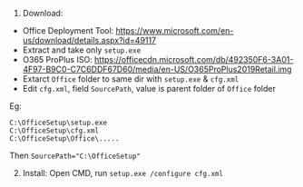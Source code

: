 1. Download:
- Office Deployment Tool: https://www.microsoft.com/en-us/download/details.aspx?id=49117
- Extract and take only `setup.exe`
- O365 ProPlus ISO: https://officecdn.microsoft.com/db/492350F6-3A01-4F97-B9C0-C7C6DDF67D60/media/en-US/O365ProPlus2019Retail.img
- Extarct `Office` folder to same dir with `setup.exe` & `cfg.xml`
- Edit `cfg.xml`, field `SourcePath`, value is parent folder of `Office` folder

Eg:
```
C:\OfficeSetup\setup.exe
C:\OfficeSetup\cfg.xml
C:\OfficeSetup\Office\.....
```
Then `SourcePath="C:\OfficeSetup"`

2. Install: 
Open CMD, run `setup.exe /configure cfg.xml`
